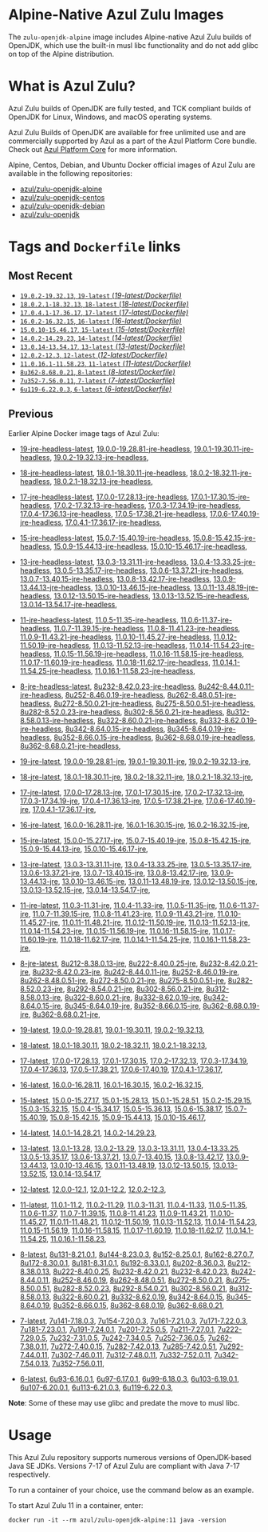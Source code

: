 Alpine-Native Azul Zulu Images
=================================
The `zulu-openjdk-alpine` image includes Alpine-native Azul Zulu builds of OpenJDK, which use the built-in musl libc functionality and do not add glibc on top of the Alpine distribution.


What is Azul Zulu?
======================================

Azul Zulu builds of OpenJDK are fully tested, and TCK compliant builds of OpenJDK for Linux, Windows, and macOS operating systems.

Azul Zulu Builds of OpenJDK are available for free unlimited use and are commercially supported by Azul as a part of the Azul Platform Core bundle.
Check out [Azul Platform Core][3] for more information.

Alpine, Centos, Debian, and Ubuntu Docker official images of Azul Zulu are available in the following repositories:

  * [azul/zulu-openjdk-alpine][4]
  * [azul/zulu-openjdk-centos][5]
  * [azul/zulu-openjdk-debian][6]
  * [azul/zulu-openjdk][7]

Tags and `Dockerfile` links
===========================

Most Recent
-----------

  * [`19.0.2-19.32.13`, `19-latest` (*19-latest/Dockerfile)*][10]
  * [`18.0.2.1-18.32.13`, `18-latest` (*18-latest/Dockerfile)*][22]
  * [`17.0.4.1-17.36.17`, `17-latest` (*17-latest/Dockerfile)*][34]
  * [`16.0.2-16.32.15`, `16-latest` (*16-latest/Dockerfile)*][61]
  * [`15.0.10-15.46.17`, `15-latest` (*15-latest/Dockerfile)*][69]
  * [`14.0.2-14.29.23`, `14-latest` (*14-latest/Dockerfile)*][93]
  * [`13.0.14-13.54.17`, `13-latest` (*13-latest/Dockerfile)*][96]
  * [`12.0.2-12.3`, `12-latest` (*12-latest/Dockerfile)*][137]
  * [`11.0.16.1-11.58.23`, `11-latest` (*11-latest/Dockerfile)*][141]
  * [`8u362-8.68.0.21`, `8-latest` (*8-latest/Dockerfile)*][197]
  * [`7u352-7.56.0.11`, `7-latest` (*7-latest/Dockerfile)*][264]
  * [`6u119-6.22.0.3`, `6-latest` (*6-latest/Dockerfile)*][287]

Previous
--------

Earlier Alpine Docker image tags of Azul Zulu:


  * [19-jre-headless-latest][18],
  [19.0.0-19.28.81-jre-headless][19],
  [19.0.1-19.30.11-jre-headless][20],
  [19.0.2-19.32.13-jre-headless][21],
  
  * [18-jre-headless-latest][30],
  [18.0.1-18.30.11-jre-headless][31],
  [18.0.2-18.32.11-jre-headless][32],
  [18.0.2.1-18.32.13-jre-headless][33],
  
  * [17-jre-headless-latest][52],
  [17.0.0-17.28.13-jre-headless][53],
  [17.0.1-17.30.15-jre-headless][54],
  [17.0.2-17.32.13-jre-headless][55],
  [17.0.3-17.34.19-jre-headless][56],
  [17.0.4-17.36.13-jre-headless][57],
  [17.0.5-17.38.21-jre-headless][58],
  [17.0.6-17.40.19-jre-headless][59],
  [17.0.4.1-17.36.17-jre-headless][60],
  
  * [15-jre-headless-latest][88],
  [15.0.7-15.40.19-jre-headless][89],
  [15.0.8-15.42.15-jre-headless][90],
  [15.0.9-15.44.13-jre-headless][91],
  [15.0.10-15.46.17-jre-headless][92],
  
  * [13-jre-headless-latest][124],
  [13.0.3-13.31.11-jre-headless][125],
  [13.0.4-13.33.25-jre-headless][126],
  [13.0.5-13.35.17-jre-headless][127],
  [13.0.6-13.37.21-jre-headless][128],
  [13.0.7-13.40.15-jre-headless][129],
  [13.0.8-13.42.17-jre-headless][130],
  [13.0.9-13.44.13-jre-headless][131],
  [13.0.10-13.46.15-jre-headless][132],
  [13.0.11-13.48.19-jre-headless][133],
  [13.0.12-13.50.15-jre-headless][134],
  [13.0.13-13.52.15-jre-headless][135],
  [13.0.14-13.54.17-jre-headless][136],
  
  * [11-jre-headless-latest][179],
  [11.0.5-11.35-jre-headless][182],
  [11.0.6-11.37-jre-headless][183],
  [11.0.7-11.39.15-jre-headless][184],
  [11.0.8-11.41.23-jre-headless][185],
  [11.0.9-11.43.21-jre-headless][186],
  [11.0.10-11.45.27-jre-headless][187],
  [11.0.12-11.50.19-jre-headless][188],
  [11.0.13-11.52.13-jre-headless][189],
  [11.0.14-11.54.23-jre-headless][190],
  [11.0.15-11.56.19-jre-headless][191],
  [11.0.16-11.58.15-jre-headless][192],
  [11.0.17-11.60.19-jre-headless][193],
  [11.0.18-11.62.17-jre-headless][194],
  [11.0.14.1-11.54.25-jre-headless][195],
  [11.0.16.1-11.58.23-jre-headless][196],
  
  * [8-jre-headless-latest][247],
  [8u232-8.42.0.23-jre-headless][248],
  [8u242-8.44.0.11-jre-headless][249],
  [8u252-8.46.0.19-jre-headless][250],
  [8u262-8.48.0.51-jre-headless][251],
  [8u272-8.50.0.21-jre-headless][252],
  [8u275-8.50.0.51-jre-headless][253],
  [8u282-8.52.0.23-jre-headless][254],
  [8u302-8.56.0.21-jre-headless][255],
  [8u312-8.58.0.13-jre-headless][256],
  [8u322-8.60.0.21-jre-headless][257],
  [8u332-8.62.0.19-jre-headless][258],
  [8u342-8.64.0.15-jre-headless][259],
  [8u345-8.64.0.19-jre-headless][260],
  [8u352-8.66.0.15-jre-headless][261],
  [8u362-8.68.0.19-jre-headless][262],
  [8u362-8.68.0.21-jre-headless][263],
  
  * [19-jre-latest][11],
  [19.0.0-19.28.81-jre][15],
  [19.0.1-19.30.11-jre][16],
  [19.0.2-19.32.13-jre][17],
  
  * [18-jre-latest][23],
  [18.0.1-18.30.11-jre][27],
  [18.0.2-18.32.11-jre][28],
  [18.0.2.1-18.32.13-jre][29],
  
  * [17-jre-latest][35],
  [17.0.0-17.28.13-jre][44],
  [17.0.1-17.30.15-jre][45],
  [17.0.2-17.32.13-jre][46],
  [17.0.3-17.34.19-jre][47],
  [17.0.4-17.36.13-jre][48],
  [17.0.5-17.38.21-jre][49],
  [17.0.6-17.40.19-jre][50],
  [17.0.4.1-17.36.17-jre][51],
  
  * [16-jre-latest][62],
  [16.0.0-16.28.11-jre][66],
  [16.0.1-16.30.15-jre][67],
  [16.0.2-16.32.15-jre][68],
  
  * [15-jre-latest][70],
  [15.0.0-15.27.17-jre][83],
  [15.0.7-15.40.19-jre][84],
  [15.0.8-15.42.15-jre][85],
  [15.0.9-15.44.13-jre][86],
  [15.0.10-15.46.17-jre][87],
  
  * [13-jre-latest][99],
  [13.0.3-13.31.11-jre][112],
  [13.0.4-13.33.25-jre][113],
  [13.0.5-13.35.17-jre][114],
  [13.0.6-13.37.21-jre][115],
  [13.0.7-13.40.15-jre][116],
  [13.0.8-13.42.17-jre][117],
  [13.0.9-13.44.13-jre][118],
  [13.0.10-13.46.15-jre][119],
  [13.0.11-13.48.19-jre][120],
  [13.0.12-13.50.15-jre][121],
  [13.0.13-13.52.15-jre][122],
  [13.0.14-13.54.17-jre][123],
  
  * [11-jre-latest][148],
  [11.0.3-11.31-jre][161],
  [11.0.4-11.33-jre][162],
  [11.0.5-11.35-jre][163],
  [11.0.6-11.37-jre][164],
  [11.0.7-11.39.15-jre][167],
  [11.0.8-11.41.23-jre][168],
  [11.0.9-11.43.21-jre][169],
  [11.0.10-11.45.27-jre][170],
  [11.0.11-11.48.21-jre][171],
  [11.0.12-11.50.19-jre][172],
  [11.0.13-11.52.13-jre][173],
  [11.0.14-11.54.23-jre][174],
  [11.0.15-11.56.19-jre][175],
  [11.0.16-11.58.15-jre][176],
  [11.0.17-11.60.19-jre][177],
  [11.0.18-11.62.17-jre][178],
  [11.0.14.1-11.54.25-jre][180],
  [11.0.16.1-11.58.23-jre][181],
  
  * [8-jre-latest][198],
  [8u212-8.38.0.13-jre][227],
  [8u222-8.40.0.25-jre][228],
  [8u232-8.42.0.21-jre][229],
  [8u232-8.42.0.23-jre][230],
  [8u242-8.44.0.11-jre][231],
  [8u252-8.46.0.19-jre][232],
  [8u262-8.48.0.51-jre][233],
  [8u272-8.50.0.21-jre][234],
  [8u275-8.50.0.51-jre][235],
  [8u282-8.52.0.23-jre][236],
  [8u292-8.54.0.21-jre][237],
  [8u302-8.56.0.21-jre][238],
  [8u312-8.58.0.13-jre][239],
  [8u322-8.60.0.21-jre][240],
  [8u332-8.62.0.19-jre][241],
  [8u342-8.64.0.15-jre][242],
  [8u345-8.64.0.19-jre][243],
  [8u352-8.66.0.15-jre][244],
  [8u362-8.68.0.19-jre][245],
  [8u362-8.68.0.21-jre][246],
  
  * [19-latest][10],
  [19.0.0-19.28.81][12],
  [19.0.1-19.30.11][13],
  [19.0.2-19.32.13][14],
  
  * [18-latest][22],
  [18.0.1-18.30.11][24],
  [18.0.2-18.32.11][25],
  [18.0.2.1-18.32.13][26],
  
  * [17-latest][34],
  [17.0.0-17.28.13][36],
  [17.0.1-17.30.15][37],
  [17.0.2-17.32.13][38],
  [17.0.3-17.34.19][39],
  [17.0.4-17.36.13][40],
  [17.0.5-17.38.21][41],
  [17.0.6-17.40.19][42],
  [17.0.4.1-17.36.17][43],
  
  * [16-latest][61],
  [16.0.0-16.28.11][63],
  [16.0.1-16.30.15][64],
  [16.0.2-16.32.15][65],
  
  * [15-latest][69],
  [15.0.0-15.27.17][71],
  [15.0.1-15.28.13][72],
  [15.0.1-15.28.51][73],
  [15.0.2-15.29.15][74],
  [15.0.3-15.32.15][75],
  [15.0.4-15.34.17][76],
  [15.0.5-15.36.13][77],
  [15.0.6-15.38.17][78],
  [15.0.7-15.40.19][79],
  [15.0.8-15.42.15][80],
  [15.0.9-15.44.13][81],
  [15.0.10-15.46.17][82],
  
  * [14-latest][93],
  [14.0.1-14.28.21][94],
  [14.0.2-14.29.23][95],
  
  * [13-latest][96],
  [13.0.1-13.28][97],
  [13.0.2-13.29][98],
  [13.0.3-13.31.11][100],
  [13.0.4-13.33.25][101],
  [13.0.5-13.35.17][102],
  [13.0.6-13.37.21][103],
  [13.0.7-13.40.15][104],
  [13.0.8-13.42.17][105],
  [13.0.9-13.44.13][106],
  [13.0.10-13.46.15][107],
  [13.0.11-13.48.19][108],
  [13.0.12-13.50.15][109],
  [13.0.13-13.52.15][110],
  [13.0.14-13.54.17][111],
  
  * [12-latest][137],
  [12.0.0-12.1][138],
  [12.0.1-12.2][139],
  [12.0.2-12.3][140],
  
  * [11-latest][141],
  [11.0.1-11.2][142],
  [11.0.2-11.29][143],
  [11.0.3-11.31][144],
  [11.0.4-11.33][145],
  [11.0.5-11.35][146],
  [11.0.6-11.37][147],
  [11.0.7-11.39.15][149],
  [11.0.8-11.41.23][150],
  [11.0.9-11.43.21][151],
  [11.0.10-11.45.27][152],
  [11.0.11-11.48.21][153],
  [11.0.12-11.50.19][154],
  [11.0.13-11.52.13][155],
  [11.0.14-11.54.23][156],
  [11.0.15-11.56.19][157],
  [11.0.16-11.58.15][158],
  [11.0.17-11.60.19][159],
  [11.0.18-11.62.17][160],
  [11.0.14.1-11.54.25][165],
  [11.0.16.1-11.58.23][166],
  
  * [8-latest][197],
  [8u131-8.21.0.1][199],
  [8u144-8.23.0.3][200],
  [8u152-8.25.0.1][201],
  [8u162-8.27.0.7][202],
  [8u172-8.30.0.1][203],
  [8u181-8.31.0.1][204],
  [8u192-8.33.0.1][205],
  [8u202-8.36.0.3][206],
  [8u212-8.38.0.13][207],
  [8u222-8.40.0.25][208],
  [8u232-8.42.0.21][209],
  [8u232-8.42.0.23][210],
  [8u242-8.44.0.11][211],
  [8u252-8.46.0.19][212],
  [8u262-8.48.0.51][213],
  [8u272-8.50.0.21][214],
  [8u275-8.50.0.51][215],
  [8u282-8.52.0.23][216],
  [8u292-8.54.0.21][217],
  [8u302-8.56.0.21][218],
  [8u312-8.58.0.13][219],
  [8u322-8.60.0.21][220],
  [8u332-8.62.0.19][221],
  [8u342-8.64.0.15][222],
  [8u345-8.64.0.19][223],
  [8u352-8.66.0.15][224],
  [8u362-8.68.0.19][225],
  [8u362-8.68.0.21][226],
  
  * [7-latest][264],
  [7u141-7.18.0.3][265],
  [7u154-7.20.0.3][266],
  [7u161-7.21.0.3][267],
  [7u171-7.22.0.3][268],
  [7u181-7.23.0.1][269],
  [7u191-7.24.0.1][270],
  [7u201-7.25.0.5][271],
  [7u211-7.27.0.1][272],
  [7u222-7.29.0.5][273],
  [7u232-7.31.0.5][274],
  [7u242-7.34.0.5][275],
  [7u252-7.36.0.5][276],
  [7u262-7.38.0.11][277],
  [7u272-7.40.0.15][278],
  [7u282-7.42.0.13][279],
  [7u285-7.42.0.51][280],
  [7u292-7.44.0.11][281],
  [7u302-7.46.0.11][282],
  [7u312-7.48.0.11][283],
  [7u332-7.52.0.11][284],
  [7u342-7.54.0.13][285],
  [7u352-7.56.0.11][286],
  
  * [6-latest][287],
  [6u93-6.16.0.1][288],
  [6u97-6.17.0.1][289],
  [6u99-6.18.0.3][290],
  [6u103-6.19.0.1][291],
  [6u107-6.20.0.1][292],
  [6u113-6.21.0.3][293],
  [6u119-6.22.0.3][294],
  

**Note**: Some of these may use glibc and predate the move to musl libc.

Usage
=====

This Azul Zulu repository supports numerous versions of OpenJDK-based Java SE JDKs. Versions 7-17 of Azul Zulu are compliant with Java 7-17 respectively.

To run a container of your choice, use the command below as an example.

To start Azul Zulu 11 in a container, enter:

    docker run -it --rm azul/zulu-openjdk-alpine:11 java -version

  [1]: https://www.azul.com/files/ZuluDocker60.gif
  [2]: https://www.azul.com/
  [3]: https://www.azul.com/products/core/
  [4]: https://hub.docker.com/r/azul/zulu-openjdk-alpine
  [5]: https://hub.docker.com/r/azul/zulu-openjdk-centos
  [6]: https://hub.docker.com/r/azul/zulu-openjdk-debian
  [7]: https://hub.docker.com/r/azul/zulu-openjdk


  [18]: https://github.com/zulu-openjdk/zulu-openjdk/blob/master/alpine/19-jre-headless-latest/Dockerfile
  [19]: https://github.com/zulu-openjdk/zulu-openjdk/blob/master/alpine/19.0.0-19.28.81-jre-headless/Dockerfile
  [20]: https://github.com/zulu-openjdk/zulu-openjdk/blob/master/alpine/19.0.1-19.30.11-jre-headless/Dockerfile
  [21]: https://github.com/zulu-openjdk/zulu-openjdk/blob/master/alpine/19.0.2-19.32.13-jre-headless/Dockerfile
  
  [30]: https://github.com/zulu-openjdk/zulu-openjdk/blob/master/alpine/18-jre-headless-latest/Dockerfile
  [31]: https://github.com/zulu-openjdk/zulu-openjdk/blob/master/alpine/18.0.1-18.30.11-jre-headless/Dockerfile
  [32]: https://github.com/zulu-openjdk/zulu-openjdk/blob/master/alpine/18.0.2-18.32.11-jre-headless/Dockerfile
  [33]: https://github.com/zulu-openjdk/zulu-openjdk/blob/master/alpine/18.0.2.1-18.32.13-jre-headless/Dockerfile
  
  [52]: https://github.com/zulu-openjdk/zulu-openjdk/blob/master/alpine/17-jre-headless-latest/Dockerfile
  [53]: https://github.com/zulu-openjdk/zulu-openjdk/blob/master/alpine/17.0.0-17.28.13-jre-headless/Dockerfile
  [54]: https://github.com/zulu-openjdk/zulu-openjdk/blob/master/alpine/17.0.1-17.30.15-jre-headless/Dockerfile
  [55]: https://github.com/zulu-openjdk/zulu-openjdk/blob/master/alpine/17.0.2-17.32.13-jre-headless/Dockerfile
  [56]: https://github.com/zulu-openjdk/zulu-openjdk/blob/master/alpine/17.0.3-17.34.19-jre-headless/Dockerfile
  [57]: https://github.com/zulu-openjdk/zulu-openjdk/blob/master/alpine/17.0.4-17.36.13-jre-headless/Dockerfile
  [58]: https://github.com/zulu-openjdk/zulu-openjdk/blob/master/alpine/17.0.5-17.38.21-jre-headless/Dockerfile
  [59]: https://github.com/zulu-openjdk/zulu-openjdk/blob/master/alpine/17.0.6-17.40.19-jre-headless/Dockerfile
  [60]: https://github.com/zulu-openjdk/zulu-openjdk/blob/master/alpine/17.0.4.1-17.36.17-jre-headless/Dockerfile
  
  [88]: https://github.com/zulu-openjdk/zulu-openjdk/blob/master/alpine/15-jre-headless-latest/Dockerfile
  [89]: https://github.com/zulu-openjdk/zulu-openjdk/blob/master/alpine/15.0.7-15.40.19-jre-headless/Dockerfile
  [90]: https://github.com/zulu-openjdk/zulu-openjdk/blob/master/alpine/15.0.8-15.42.15-jre-headless/Dockerfile
  [91]: https://github.com/zulu-openjdk/zulu-openjdk/blob/master/alpine/15.0.9-15.44.13-jre-headless/Dockerfile
  [92]: https://github.com/zulu-openjdk/zulu-openjdk/blob/master/alpine/15.0.10-15.46.17-jre-headless/Dockerfile
  
  [124]: https://github.com/zulu-openjdk/zulu-openjdk/blob/master/alpine/13-jre-headless-latest/Dockerfile
  [125]: https://github.com/zulu-openjdk/zulu-openjdk/blob/master/alpine/13.0.3-13.31.11-jre-headless/Dockerfile
  [126]: https://github.com/zulu-openjdk/zulu-openjdk/blob/master/alpine/13.0.4-13.33.25-jre-headless/Dockerfile
  [127]: https://github.com/zulu-openjdk/zulu-openjdk/blob/master/alpine/13.0.5-13.35.17-jre-headless/Dockerfile
  [128]: https://github.com/zulu-openjdk/zulu-openjdk/blob/master/alpine/13.0.6-13.37.21-jre-headless/Dockerfile
  [129]: https://github.com/zulu-openjdk/zulu-openjdk/blob/master/alpine/13.0.7-13.40.15-jre-headless/Dockerfile
  [130]: https://github.com/zulu-openjdk/zulu-openjdk/blob/master/alpine/13.0.8-13.42.17-jre-headless/Dockerfile
  [131]: https://github.com/zulu-openjdk/zulu-openjdk/blob/master/alpine/13.0.9-13.44.13-jre-headless/Dockerfile
  [132]: https://github.com/zulu-openjdk/zulu-openjdk/blob/master/alpine/13.0.10-13.46.15-jre-headless/Dockerfile
  [133]: https://github.com/zulu-openjdk/zulu-openjdk/blob/master/alpine/13.0.11-13.48.19-jre-headless/Dockerfile
  [134]: https://github.com/zulu-openjdk/zulu-openjdk/blob/master/alpine/13.0.12-13.50.15-jre-headless/Dockerfile
  [135]: https://github.com/zulu-openjdk/zulu-openjdk/blob/master/alpine/13.0.13-13.52.15-jre-headless/Dockerfile
  [136]: https://github.com/zulu-openjdk/zulu-openjdk/blob/master/alpine/13.0.14-13.54.17-jre-headless/Dockerfile
  
  [179]: https://github.com/zulu-openjdk/zulu-openjdk/blob/master/alpine/11-jre-headless-latest/Dockerfile
  [182]: https://github.com/zulu-openjdk/zulu-openjdk/blob/master/alpine/11.0.5-11.35-jre-headless/Dockerfile
  [183]: https://github.com/zulu-openjdk/zulu-openjdk/blob/master/alpine/11.0.6-11.37-jre-headless/Dockerfile
  [184]: https://github.com/zulu-openjdk/zulu-openjdk/blob/master/alpine/11.0.7-11.39.15-jre-headless/Dockerfile
  [185]: https://github.com/zulu-openjdk/zulu-openjdk/blob/master/alpine/11.0.8-11.41.23-jre-headless/Dockerfile
  [186]: https://github.com/zulu-openjdk/zulu-openjdk/blob/master/alpine/11.0.9-11.43.21-jre-headless/Dockerfile
  [187]: https://github.com/zulu-openjdk/zulu-openjdk/blob/master/alpine/11.0.10-11.45.27-jre-headless/Dockerfile
  [188]: https://github.com/zulu-openjdk/zulu-openjdk/blob/master/alpine/11.0.12-11.50.19-jre-headless/Dockerfile
  [189]: https://github.com/zulu-openjdk/zulu-openjdk/blob/master/alpine/11.0.13-11.52.13-jre-headless/Dockerfile
  [190]: https://github.com/zulu-openjdk/zulu-openjdk/blob/master/alpine/11.0.14-11.54.23-jre-headless/Dockerfile
  [191]: https://github.com/zulu-openjdk/zulu-openjdk/blob/master/alpine/11.0.15-11.56.19-jre-headless/Dockerfile
  [192]: https://github.com/zulu-openjdk/zulu-openjdk/blob/master/alpine/11.0.16-11.58.15-jre-headless/Dockerfile
  [193]: https://github.com/zulu-openjdk/zulu-openjdk/blob/master/alpine/11.0.17-11.60.19-jre-headless/Dockerfile
  [194]: https://github.com/zulu-openjdk/zulu-openjdk/blob/master/alpine/11.0.18-11.62.17-jre-headless/Dockerfile
  [195]: https://github.com/zulu-openjdk/zulu-openjdk/blob/master/alpine/11.0.14.1-11.54.25-jre-headless/Dockerfile
  [196]: https://github.com/zulu-openjdk/zulu-openjdk/blob/master/alpine/11.0.16.1-11.58.23-jre-headless/Dockerfile
  
  [247]: https://github.com/zulu-openjdk/zulu-openjdk/blob/master/alpine/8-jre-headless-latest/Dockerfile
  [248]: https://github.com/zulu-openjdk/zulu-openjdk/blob/master/alpine/8u232-8.42.0.23-jre-headless/Dockerfile
  [249]: https://github.com/zulu-openjdk/zulu-openjdk/blob/master/alpine/8u242-8.44.0.11-jre-headless/Dockerfile
  [250]: https://github.com/zulu-openjdk/zulu-openjdk/blob/master/alpine/8u252-8.46.0.19-jre-headless/Dockerfile
  [251]: https://github.com/zulu-openjdk/zulu-openjdk/blob/master/alpine/8u262-8.48.0.51-jre-headless/Dockerfile
  [252]: https://github.com/zulu-openjdk/zulu-openjdk/blob/master/alpine/8u272-8.50.0.21-jre-headless/Dockerfile
  [253]: https://github.com/zulu-openjdk/zulu-openjdk/blob/master/alpine/8u275-8.50.0.51-jre-headless/Dockerfile
  [254]: https://github.com/zulu-openjdk/zulu-openjdk/blob/master/alpine/8u282-8.52.0.23-jre-headless/Dockerfile
  [255]: https://github.com/zulu-openjdk/zulu-openjdk/blob/master/alpine/8u302-8.56.0.21-jre-headless/Dockerfile
  [256]: https://github.com/zulu-openjdk/zulu-openjdk/blob/master/alpine/8u312-8.58.0.13-jre-headless/Dockerfile
  [257]: https://github.com/zulu-openjdk/zulu-openjdk/blob/master/alpine/8u322-8.60.0.21-jre-headless/Dockerfile
  [258]: https://github.com/zulu-openjdk/zulu-openjdk/blob/master/alpine/8u332-8.62.0.19-jre-headless/Dockerfile
  [259]: https://github.com/zulu-openjdk/zulu-openjdk/blob/master/alpine/8u342-8.64.0.15-jre-headless/Dockerfile
  [260]: https://github.com/zulu-openjdk/zulu-openjdk/blob/master/alpine/8u345-8.64.0.19-jre-headless/Dockerfile
  [261]: https://github.com/zulu-openjdk/zulu-openjdk/blob/master/alpine/8u352-8.66.0.15-jre-headless/Dockerfile
  [262]: https://github.com/zulu-openjdk/zulu-openjdk/blob/master/alpine/8u362-8.68.0.19-jre-headless/Dockerfile
  [263]: https://github.com/zulu-openjdk/zulu-openjdk/blob/master/alpine/8u362-8.68.0.21-jre-headless/Dockerfile
  
  [11]: https://github.com/zulu-openjdk/zulu-openjdk/blob/master/alpine/19-jre-latest/Dockerfile
  [15]: https://github.com/zulu-openjdk/zulu-openjdk/blob/master/alpine/19.0.0-19.28.81-jre/Dockerfile
  [16]: https://github.com/zulu-openjdk/zulu-openjdk/blob/master/alpine/19.0.1-19.30.11-jre/Dockerfile
  [17]: https://github.com/zulu-openjdk/zulu-openjdk/blob/master/alpine/19.0.2-19.32.13-jre/Dockerfile
  
  [23]: https://github.com/zulu-openjdk/zulu-openjdk/blob/master/alpine/18-jre-latest/Dockerfile
  [27]: https://github.com/zulu-openjdk/zulu-openjdk/blob/master/alpine/18.0.1-18.30.11-jre/Dockerfile
  [28]: https://github.com/zulu-openjdk/zulu-openjdk/blob/master/alpine/18.0.2-18.32.11-jre/Dockerfile
  [29]: https://github.com/zulu-openjdk/zulu-openjdk/blob/master/alpine/18.0.2.1-18.32.13-jre/Dockerfile
  
  [35]: https://github.com/zulu-openjdk/zulu-openjdk/blob/master/alpine/17-jre-latest/Dockerfile
  [44]: https://github.com/zulu-openjdk/zulu-openjdk/blob/master/alpine/17.0.0-17.28.13-jre/Dockerfile
  [45]: https://github.com/zulu-openjdk/zulu-openjdk/blob/master/alpine/17.0.1-17.30.15-jre/Dockerfile
  [46]: https://github.com/zulu-openjdk/zulu-openjdk/blob/master/alpine/17.0.2-17.32.13-jre/Dockerfile
  [47]: https://github.com/zulu-openjdk/zulu-openjdk/blob/master/alpine/17.0.3-17.34.19-jre/Dockerfile
  [48]: https://github.com/zulu-openjdk/zulu-openjdk/blob/master/alpine/17.0.4-17.36.13-jre/Dockerfile
  [49]: https://github.com/zulu-openjdk/zulu-openjdk/blob/master/alpine/17.0.5-17.38.21-jre/Dockerfile
  [50]: https://github.com/zulu-openjdk/zulu-openjdk/blob/master/alpine/17.0.6-17.40.19-jre/Dockerfile
  [51]: https://github.com/zulu-openjdk/zulu-openjdk/blob/master/alpine/17.0.4.1-17.36.17-jre/Dockerfile
  
  [62]: https://github.com/zulu-openjdk/zulu-openjdk/blob/master/alpine/16-jre-latest/Dockerfile
  [66]: https://github.com/zulu-openjdk/zulu-openjdk/blob/master/alpine/16.0.0-16.28.11-jre/Dockerfile
  [67]: https://github.com/zulu-openjdk/zulu-openjdk/blob/master/alpine/16.0.1-16.30.15-jre/Dockerfile
  [68]: https://github.com/zulu-openjdk/zulu-openjdk/blob/master/alpine/16.0.2-16.32.15-jre/Dockerfile
  
  [70]: https://github.com/zulu-openjdk/zulu-openjdk/blob/master/alpine/15-jre-latest/Dockerfile
  [83]: https://github.com/zulu-openjdk/zulu-openjdk/blob/master/alpine/15.0.0-15.27.17-jre/Dockerfile
  [84]: https://github.com/zulu-openjdk/zulu-openjdk/blob/master/alpine/15.0.7-15.40.19-jre/Dockerfile
  [85]: https://github.com/zulu-openjdk/zulu-openjdk/blob/master/alpine/15.0.8-15.42.15-jre/Dockerfile
  [86]: https://github.com/zulu-openjdk/zulu-openjdk/blob/master/alpine/15.0.9-15.44.13-jre/Dockerfile
  [87]: https://github.com/zulu-openjdk/zulu-openjdk/blob/master/alpine/15.0.10-15.46.17-jre/Dockerfile
  
  [99]: https://github.com/zulu-openjdk/zulu-openjdk/blob/master/alpine/13-jre-latest/Dockerfile
  [112]: https://github.com/zulu-openjdk/zulu-openjdk/blob/master/alpine/13.0.3-13.31.11-jre/Dockerfile
  [113]: https://github.com/zulu-openjdk/zulu-openjdk/blob/master/alpine/13.0.4-13.33.25-jre/Dockerfile
  [114]: https://github.com/zulu-openjdk/zulu-openjdk/blob/master/alpine/13.0.5-13.35.17-jre/Dockerfile
  [115]: https://github.com/zulu-openjdk/zulu-openjdk/blob/master/alpine/13.0.6-13.37.21-jre/Dockerfile
  [116]: https://github.com/zulu-openjdk/zulu-openjdk/blob/master/alpine/13.0.7-13.40.15-jre/Dockerfile
  [117]: https://github.com/zulu-openjdk/zulu-openjdk/blob/master/alpine/13.0.8-13.42.17-jre/Dockerfile
  [118]: https://github.com/zulu-openjdk/zulu-openjdk/blob/master/alpine/13.0.9-13.44.13-jre/Dockerfile
  [119]: https://github.com/zulu-openjdk/zulu-openjdk/blob/master/alpine/13.0.10-13.46.15-jre/Dockerfile
  [120]: https://github.com/zulu-openjdk/zulu-openjdk/blob/master/alpine/13.0.11-13.48.19-jre/Dockerfile
  [121]: https://github.com/zulu-openjdk/zulu-openjdk/blob/master/alpine/13.0.12-13.50.15-jre/Dockerfile
  [122]: https://github.com/zulu-openjdk/zulu-openjdk/blob/master/alpine/13.0.13-13.52.15-jre/Dockerfile
  [123]: https://github.com/zulu-openjdk/zulu-openjdk/blob/master/alpine/13.0.14-13.54.17-jre/Dockerfile
  
  [148]: https://github.com/zulu-openjdk/zulu-openjdk/blob/master/alpine/11-jre-latest/Dockerfile
  [161]: https://github.com/zulu-openjdk/zulu-openjdk/blob/master/alpine/11.0.3-11.31-jre/Dockerfile
  [162]: https://github.com/zulu-openjdk/zulu-openjdk/blob/master/alpine/11.0.4-11.33-jre/Dockerfile
  [163]: https://github.com/zulu-openjdk/zulu-openjdk/blob/master/alpine/11.0.5-11.35-jre/Dockerfile
  [164]: https://github.com/zulu-openjdk/zulu-openjdk/blob/master/alpine/11.0.6-11.37-jre/Dockerfile
  [167]: https://github.com/zulu-openjdk/zulu-openjdk/blob/master/alpine/11.0.7-11.39.15-jre/Dockerfile
  [168]: https://github.com/zulu-openjdk/zulu-openjdk/blob/master/alpine/11.0.8-11.41.23-jre/Dockerfile
  [169]: https://github.com/zulu-openjdk/zulu-openjdk/blob/master/alpine/11.0.9-11.43.21-jre/Dockerfile
  [170]: https://github.com/zulu-openjdk/zulu-openjdk/blob/master/alpine/11.0.10-11.45.27-jre/Dockerfile
  [171]: https://github.com/zulu-openjdk/zulu-openjdk/blob/master/alpine/11.0.11-11.48.21-jre/Dockerfile
  [172]: https://github.com/zulu-openjdk/zulu-openjdk/blob/master/alpine/11.0.12-11.50.19-jre/Dockerfile
  [173]: https://github.com/zulu-openjdk/zulu-openjdk/blob/master/alpine/11.0.13-11.52.13-jre/Dockerfile
  [174]: https://github.com/zulu-openjdk/zulu-openjdk/blob/master/alpine/11.0.14-11.54.23-jre/Dockerfile
  [175]: https://github.com/zulu-openjdk/zulu-openjdk/blob/master/alpine/11.0.15-11.56.19-jre/Dockerfile
  [176]: https://github.com/zulu-openjdk/zulu-openjdk/blob/master/alpine/11.0.16-11.58.15-jre/Dockerfile
  [177]: https://github.com/zulu-openjdk/zulu-openjdk/blob/master/alpine/11.0.17-11.60.19-jre/Dockerfile
  [178]: https://github.com/zulu-openjdk/zulu-openjdk/blob/master/alpine/11.0.18-11.62.17-jre/Dockerfile
  [180]: https://github.com/zulu-openjdk/zulu-openjdk/blob/master/alpine/11.0.14.1-11.54.25-jre/Dockerfile
  [181]: https://github.com/zulu-openjdk/zulu-openjdk/blob/master/alpine/11.0.16.1-11.58.23-jre/Dockerfile
  
  [198]: https://github.com/zulu-openjdk/zulu-openjdk/blob/master/alpine/8-jre-latest/Dockerfile
  [227]: https://github.com/zulu-openjdk/zulu-openjdk/blob/master/alpine/8u212-8.38.0.13-jre/Dockerfile
  [228]: https://github.com/zulu-openjdk/zulu-openjdk/blob/master/alpine/8u222-8.40.0.25-jre/Dockerfile
  [229]: https://github.com/zulu-openjdk/zulu-openjdk/blob/master/alpine/8u232-8.42.0.21-jre/Dockerfile
  [230]: https://github.com/zulu-openjdk/zulu-openjdk/blob/master/alpine/8u232-8.42.0.23-jre/Dockerfile
  [231]: https://github.com/zulu-openjdk/zulu-openjdk/blob/master/alpine/8u242-8.44.0.11-jre/Dockerfile
  [232]: https://github.com/zulu-openjdk/zulu-openjdk/blob/master/alpine/8u252-8.46.0.19-jre/Dockerfile
  [233]: https://github.com/zulu-openjdk/zulu-openjdk/blob/master/alpine/8u262-8.48.0.51-jre/Dockerfile
  [234]: https://github.com/zulu-openjdk/zulu-openjdk/blob/master/alpine/8u272-8.50.0.21-jre/Dockerfile
  [235]: https://github.com/zulu-openjdk/zulu-openjdk/blob/master/alpine/8u275-8.50.0.51-jre/Dockerfile
  [236]: https://github.com/zulu-openjdk/zulu-openjdk/blob/master/alpine/8u282-8.52.0.23-jre/Dockerfile
  [237]: https://github.com/zulu-openjdk/zulu-openjdk/blob/master/alpine/8u292-8.54.0.21-jre/Dockerfile
  [238]: https://github.com/zulu-openjdk/zulu-openjdk/blob/master/alpine/8u302-8.56.0.21-jre/Dockerfile
  [239]: https://github.com/zulu-openjdk/zulu-openjdk/blob/master/alpine/8u312-8.58.0.13-jre/Dockerfile
  [240]: https://github.com/zulu-openjdk/zulu-openjdk/blob/master/alpine/8u322-8.60.0.21-jre/Dockerfile
  [241]: https://github.com/zulu-openjdk/zulu-openjdk/blob/master/alpine/8u332-8.62.0.19-jre/Dockerfile
  [242]: https://github.com/zulu-openjdk/zulu-openjdk/blob/master/alpine/8u342-8.64.0.15-jre/Dockerfile
  [243]: https://github.com/zulu-openjdk/zulu-openjdk/blob/master/alpine/8u345-8.64.0.19-jre/Dockerfile
  [244]: https://github.com/zulu-openjdk/zulu-openjdk/blob/master/alpine/8u352-8.66.0.15-jre/Dockerfile
  [245]: https://github.com/zulu-openjdk/zulu-openjdk/blob/master/alpine/8u362-8.68.0.19-jre/Dockerfile
  [246]: https://github.com/zulu-openjdk/zulu-openjdk/blob/master/alpine/8u362-8.68.0.21-jre/Dockerfile
  
  [10]: https://github.com/zulu-openjdk/zulu-openjdk/blob/master/alpine/19-latest/Dockerfile
  [12]: https://github.com/zulu-openjdk/zulu-openjdk/blob/master/alpine/19.0.0-19.28.81/Dockerfile
  [13]: https://github.com/zulu-openjdk/zulu-openjdk/blob/master/alpine/19.0.1-19.30.11/Dockerfile
  [14]: https://github.com/zulu-openjdk/zulu-openjdk/blob/master/alpine/19.0.2-19.32.13/Dockerfile
  
  [22]: https://github.com/zulu-openjdk/zulu-openjdk/blob/master/alpine/18-latest/Dockerfile
  [24]: https://github.com/zulu-openjdk/zulu-openjdk/blob/master/alpine/18.0.1-18.30.11/Dockerfile
  [25]: https://github.com/zulu-openjdk/zulu-openjdk/blob/master/alpine/18.0.2-18.32.11/Dockerfile
  [26]: https://github.com/zulu-openjdk/zulu-openjdk/blob/master/alpine/18.0.2.1-18.32.13/Dockerfile
  
  [34]: https://github.com/zulu-openjdk/zulu-openjdk/blob/master/alpine/17-latest/Dockerfile
  [36]: https://github.com/zulu-openjdk/zulu-openjdk/blob/master/alpine/17.0.0-17.28.13/Dockerfile
  [37]: https://github.com/zulu-openjdk/zulu-openjdk/blob/master/alpine/17.0.1-17.30.15/Dockerfile
  [38]: https://github.com/zulu-openjdk/zulu-openjdk/blob/master/alpine/17.0.2-17.32.13/Dockerfile
  [39]: https://github.com/zulu-openjdk/zulu-openjdk/blob/master/alpine/17.0.3-17.34.19/Dockerfile
  [40]: https://github.com/zulu-openjdk/zulu-openjdk/blob/master/alpine/17.0.4-17.36.13/Dockerfile
  [41]: https://github.com/zulu-openjdk/zulu-openjdk/blob/master/alpine/17.0.5-17.38.21/Dockerfile
  [42]: https://github.com/zulu-openjdk/zulu-openjdk/blob/master/alpine/17.0.6-17.40.19/Dockerfile
  [43]: https://github.com/zulu-openjdk/zulu-openjdk/blob/master/alpine/17.0.4.1-17.36.17/Dockerfile
  
  [61]: https://github.com/zulu-openjdk/zulu-openjdk/blob/master/alpine/16-latest/Dockerfile
  [63]: https://github.com/zulu-openjdk/zulu-openjdk/blob/master/alpine/16.0.0-16.28.11/Dockerfile
  [64]: https://github.com/zulu-openjdk/zulu-openjdk/blob/master/alpine/16.0.1-16.30.15/Dockerfile
  [65]: https://github.com/zulu-openjdk/zulu-openjdk/blob/master/alpine/16.0.2-16.32.15/Dockerfile
  
  [69]: https://github.com/zulu-openjdk/zulu-openjdk/blob/master/alpine/15-latest/Dockerfile
  [71]: https://github.com/zulu-openjdk/zulu-openjdk/blob/master/alpine/15.0.0-15.27.17/Dockerfile
  [72]: https://github.com/zulu-openjdk/zulu-openjdk/blob/master/alpine/15.0.1-15.28.13/Dockerfile
  [73]: https://github.com/zulu-openjdk/zulu-openjdk/blob/master/alpine/15.0.1-15.28.51/Dockerfile
  [74]: https://github.com/zulu-openjdk/zulu-openjdk/blob/master/alpine/15.0.2-15.29.15/Dockerfile
  [75]: https://github.com/zulu-openjdk/zulu-openjdk/blob/master/alpine/15.0.3-15.32.15/Dockerfile
  [76]: https://github.com/zulu-openjdk/zulu-openjdk/blob/master/alpine/15.0.4-15.34.17/Dockerfile
  [77]: https://github.com/zulu-openjdk/zulu-openjdk/blob/master/alpine/15.0.5-15.36.13/Dockerfile
  [78]: https://github.com/zulu-openjdk/zulu-openjdk/blob/master/alpine/15.0.6-15.38.17/Dockerfile
  [79]: https://github.com/zulu-openjdk/zulu-openjdk/blob/master/alpine/15.0.7-15.40.19/Dockerfile
  [80]: https://github.com/zulu-openjdk/zulu-openjdk/blob/master/alpine/15.0.8-15.42.15/Dockerfile
  [81]: https://github.com/zulu-openjdk/zulu-openjdk/blob/master/alpine/15.0.9-15.44.13/Dockerfile
  [82]: https://github.com/zulu-openjdk/zulu-openjdk/blob/master/alpine/15.0.10-15.46.17/Dockerfile
  
  [93]: https://github.com/zulu-openjdk/zulu-openjdk/blob/master/alpine/14-latest/Dockerfile
  [94]: https://github.com/zulu-openjdk/zulu-openjdk/blob/master/alpine/14.0.1-14.28.21/Dockerfile
  [95]: https://github.com/zulu-openjdk/zulu-openjdk/blob/master/alpine/14.0.2-14.29.23/Dockerfile
  
  [96]: https://github.com/zulu-openjdk/zulu-openjdk/blob/master/alpine/13-latest/Dockerfile
  [97]: https://github.com/zulu-openjdk/zulu-openjdk/blob/master/alpine/13.0.1-13.28/Dockerfile
  [98]: https://github.com/zulu-openjdk/zulu-openjdk/blob/master/alpine/13.0.2-13.29/Dockerfile
  [100]: https://github.com/zulu-openjdk/zulu-openjdk/blob/master/alpine/13.0.3-13.31.11/Dockerfile
  [101]: https://github.com/zulu-openjdk/zulu-openjdk/blob/master/alpine/13.0.4-13.33.25/Dockerfile
  [102]: https://github.com/zulu-openjdk/zulu-openjdk/blob/master/alpine/13.0.5-13.35.17/Dockerfile
  [103]: https://github.com/zulu-openjdk/zulu-openjdk/blob/master/alpine/13.0.6-13.37.21/Dockerfile
  [104]: https://github.com/zulu-openjdk/zulu-openjdk/blob/master/alpine/13.0.7-13.40.15/Dockerfile
  [105]: https://github.com/zulu-openjdk/zulu-openjdk/blob/master/alpine/13.0.8-13.42.17/Dockerfile
  [106]: https://github.com/zulu-openjdk/zulu-openjdk/blob/master/alpine/13.0.9-13.44.13/Dockerfile
  [107]: https://github.com/zulu-openjdk/zulu-openjdk/blob/master/alpine/13.0.10-13.46.15/Dockerfile
  [108]: https://github.com/zulu-openjdk/zulu-openjdk/blob/master/alpine/13.0.11-13.48.19/Dockerfile
  [109]: https://github.com/zulu-openjdk/zulu-openjdk/blob/master/alpine/13.0.12-13.50.15/Dockerfile
  [110]: https://github.com/zulu-openjdk/zulu-openjdk/blob/master/alpine/13.0.13-13.52.15/Dockerfile
  [111]: https://github.com/zulu-openjdk/zulu-openjdk/blob/master/alpine/13.0.14-13.54.17/Dockerfile
  
  [137]: https://github.com/zulu-openjdk/zulu-openjdk/blob/master/alpine/12-latest/Dockerfile
  [138]: https://github.com/zulu-openjdk/zulu-openjdk/blob/master/alpine/12.0.0-12.1/Dockerfile
  [139]: https://github.com/zulu-openjdk/zulu-openjdk/blob/master/alpine/12.0.1-12.2/Dockerfile
  [140]: https://github.com/zulu-openjdk/zulu-openjdk/blob/master/alpine/12.0.2-12.3/Dockerfile
  
  [141]: https://github.com/zulu-openjdk/zulu-openjdk/blob/master/alpine/11-latest/Dockerfile
  [142]: https://github.com/zulu-openjdk/zulu-openjdk/blob/master/alpine/11.0.1-11.2/Dockerfile
  [143]: https://github.com/zulu-openjdk/zulu-openjdk/blob/master/alpine/11.0.2-11.29/Dockerfile
  [144]: https://github.com/zulu-openjdk/zulu-openjdk/blob/master/alpine/11.0.3-11.31/Dockerfile
  [145]: https://github.com/zulu-openjdk/zulu-openjdk/blob/master/alpine/11.0.4-11.33/Dockerfile
  [146]: https://github.com/zulu-openjdk/zulu-openjdk/blob/master/alpine/11.0.5-11.35/Dockerfile
  [147]: https://github.com/zulu-openjdk/zulu-openjdk/blob/master/alpine/11.0.6-11.37/Dockerfile
  [149]: https://github.com/zulu-openjdk/zulu-openjdk/blob/master/alpine/11.0.7-11.39.15/Dockerfile
  [150]: https://github.com/zulu-openjdk/zulu-openjdk/blob/master/alpine/11.0.8-11.41.23/Dockerfile
  [151]: https://github.com/zulu-openjdk/zulu-openjdk/blob/master/alpine/11.0.9-11.43.21/Dockerfile
  [152]: https://github.com/zulu-openjdk/zulu-openjdk/blob/master/alpine/11.0.10-11.45.27/Dockerfile
  [153]: https://github.com/zulu-openjdk/zulu-openjdk/blob/master/alpine/11.0.11-11.48.21/Dockerfile
  [154]: https://github.com/zulu-openjdk/zulu-openjdk/blob/master/alpine/11.0.12-11.50.19/Dockerfile
  [155]: https://github.com/zulu-openjdk/zulu-openjdk/blob/master/alpine/11.0.13-11.52.13/Dockerfile
  [156]: https://github.com/zulu-openjdk/zulu-openjdk/blob/master/alpine/11.0.14-11.54.23/Dockerfile
  [157]: https://github.com/zulu-openjdk/zulu-openjdk/blob/master/alpine/11.0.15-11.56.19/Dockerfile
  [158]: https://github.com/zulu-openjdk/zulu-openjdk/blob/master/alpine/11.0.16-11.58.15/Dockerfile
  [159]: https://github.com/zulu-openjdk/zulu-openjdk/blob/master/alpine/11.0.17-11.60.19/Dockerfile
  [160]: https://github.com/zulu-openjdk/zulu-openjdk/blob/master/alpine/11.0.18-11.62.17/Dockerfile
  [165]: https://github.com/zulu-openjdk/zulu-openjdk/blob/master/alpine/11.0.14.1-11.54.25/Dockerfile
  [166]: https://github.com/zulu-openjdk/zulu-openjdk/blob/master/alpine/11.0.16.1-11.58.23/Dockerfile
  
  [197]: https://github.com/zulu-openjdk/zulu-openjdk/blob/master/alpine/8-latest/Dockerfile
  [199]: https://github.com/zulu-openjdk/zulu-openjdk/blob/master/alpine/8u131-8.21.0.1/Dockerfile
  [200]: https://github.com/zulu-openjdk/zulu-openjdk/blob/master/alpine/8u144-8.23.0.3/Dockerfile
  [201]: https://github.com/zulu-openjdk/zulu-openjdk/blob/master/alpine/8u152-8.25.0.1/Dockerfile
  [202]: https://github.com/zulu-openjdk/zulu-openjdk/blob/master/alpine/8u162-8.27.0.7/Dockerfile
  [203]: https://github.com/zulu-openjdk/zulu-openjdk/blob/master/alpine/8u172-8.30.0.1/Dockerfile
  [204]: https://github.com/zulu-openjdk/zulu-openjdk/blob/master/alpine/8u181-8.31.0.1/Dockerfile
  [205]: https://github.com/zulu-openjdk/zulu-openjdk/blob/master/alpine/8u192-8.33.0.1/Dockerfile
  [206]: https://github.com/zulu-openjdk/zulu-openjdk/blob/master/alpine/8u202-8.36.0.3/Dockerfile
  [207]: https://github.com/zulu-openjdk/zulu-openjdk/blob/master/alpine/8u212-8.38.0.13/Dockerfile
  [208]: https://github.com/zulu-openjdk/zulu-openjdk/blob/master/alpine/8u222-8.40.0.25/Dockerfile
  [209]: https://github.com/zulu-openjdk/zulu-openjdk/blob/master/alpine/8u232-8.42.0.21/Dockerfile
  [210]: https://github.com/zulu-openjdk/zulu-openjdk/blob/master/alpine/8u232-8.42.0.23/Dockerfile
  [211]: https://github.com/zulu-openjdk/zulu-openjdk/blob/master/alpine/8u242-8.44.0.11/Dockerfile
  [212]: https://github.com/zulu-openjdk/zulu-openjdk/blob/master/alpine/8u252-8.46.0.19/Dockerfile
  [213]: https://github.com/zulu-openjdk/zulu-openjdk/blob/master/alpine/8u262-8.48.0.51/Dockerfile
  [214]: https://github.com/zulu-openjdk/zulu-openjdk/blob/master/alpine/8u272-8.50.0.21/Dockerfile
  [215]: https://github.com/zulu-openjdk/zulu-openjdk/blob/master/alpine/8u275-8.50.0.51/Dockerfile
  [216]: https://github.com/zulu-openjdk/zulu-openjdk/blob/master/alpine/8u282-8.52.0.23/Dockerfile
  [217]: https://github.com/zulu-openjdk/zulu-openjdk/blob/master/alpine/8u292-8.54.0.21/Dockerfile
  [218]: https://github.com/zulu-openjdk/zulu-openjdk/blob/master/alpine/8u302-8.56.0.21/Dockerfile
  [219]: https://github.com/zulu-openjdk/zulu-openjdk/blob/master/alpine/8u312-8.58.0.13/Dockerfile
  [220]: https://github.com/zulu-openjdk/zulu-openjdk/blob/master/alpine/8u322-8.60.0.21/Dockerfile
  [221]: https://github.com/zulu-openjdk/zulu-openjdk/blob/master/alpine/8u332-8.62.0.19/Dockerfile
  [222]: https://github.com/zulu-openjdk/zulu-openjdk/blob/master/alpine/8u342-8.64.0.15/Dockerfile
  [223]: https://github.com/zulu-openjdk/zulu-openjdk/blob/master/alpine/8u345-8.64.0.19/Dockerfile
  [224]: https://github.com/zulu-openjdk/zulu-openjdk/blob/master/alpine/8u352-8.66.0.15/Dockerfile
  [225]: https://github.com/zulu-openjdk/zulu-openjdk/blob/master/alpine/8u362-8.68.0.19/Dockerfile
  [226]: https://github.com/zulu-openjdk/zulu-openjdk/blob/master/alpine/8u362-8.68.0.21/Dockerfile
  
  [264]: https://github.com/zulu-openjdk/zulu-openjdk/blob/master/alpine/7-latest/Dockerfile
  [265]: https://github.com/zulu-openjdk/zulu-openjdk/blob/master/alpine/7u141-7.18.0.3/Dockerfile
  [266]: https://github.com/zulu-openjdk/zulu-openjdk/blob/master/alpine/7u154-7.20.0.3/Dockerfile
  [267]: https://github.com/zulu-openjdk/zulu-openjdk/blob/master/alpine/7u161-7.21.0.3/Dockerfile
  [268]: https://github.com/zulu-openjdk/zulu-openjdk/blob/master/alpine/7u171-7.22.0.3/Dockerfile
  [269]: https://github.com/zulu-openjdk/zulu-openjdk/blob/master/alpine/7u181-7.23.0.1/Dockerfile
  [270]: https://github.com/zulu-openjdk/zulu-openjdk/blob/master/alpine/7u191-7.24.0.1/Dockerfile
  [271]: https://github.com/zulu-openjdk/zulu-openjdk/blob/master/alpine/7u201-7.25.0.5/Dockerfile
  [272]: https://github.com/zulu-openjdk/zulu-openjdk/blob/master/alpine/7u211-7.27.0.1/Dockerfile
  [273]: https://github.com/zulu-openjdk/zulu-openjdk/blob/master/alpine/7u222-7.29.0.5/Dockerfile
  [274]: https://github.com/zulu-openjdk/zulu-openjdk/blob/master/alpine/7u232-7.31.0.5/Dockerfile
  [275]: https://github.com/zulu-openjdk/zulu-openjdk/blob/master/alpine/7u242-7.34.0.5/Dockerfile
  [276]: https://github.com/zulu-openjdk/zulu-openjdk/blob/master/alpine/7u252-7.36.0.5/Dockerfile
  [277]: https://github.com/zulu-openjdk/zulu-openjdk/blob/master/alpine/7u262-7.38.0.11/Dockerfile
  [278]: https://github.com/zulu-openjdk/zulu-openjdk/blob/master/alpine/7u272-7.40.0.15/Dockerfile
  [279]: https://github.com/zulu-openjdk/zulu-openjdk/blob/master/alpine/7u282-7.42.0.13/Dockerfile
  [280]: https://github.com/zulu-openjdk/zulu-openjdk/blob/master/alpine/7u285-7.42.0.51/Dockerfile
  [281]: https://github.com/zulu-openjdk/zulu-openjdk/blob/master/alpine/7u292-7.44.0.11/Dockerfile
  [282]: https://github.com/zulu-openjdk/zulu-openjdk/blob/master/alpine/7u302-7.46.0.11/Dockerfile
  [283]: https://github.com/zulu-openjdk/zulu-openjdk/blob/master/alpine/7u312-7.48.0.11/Dockerfile
  [284]: https://github.com/zulu-openjdk/zulu-openjdk/blob/master/alpine/7u332-7.52.0.11/Dockerfile
  [285]: https://github.com/zulu-openjdk/zulu-openjdk/blob/master/alpine/7u342-7.54.0.13/Dockerfile
  [286]: https://github.com/zulu-openjdk/zulu-openjdk/blob/master/alpine/7u352-7.56.0.11/Dockerfile
  
  [287]: https://github.com/zulu-openjdk/zulu-openjdk/blob/master/alpine/6-latest/Dockerfile
  [288]: https://github.com/zulu-openjdk/zulu-openjdk/blob/master/alpine/6u93-6.16.0.1/Dockerfile
  [289]: https://github.com/zulu-openjdk/zulu-openjdk/blob/master/alpine/6u97-6.17.0.1/Dockerfile
  [290]: https://github.com/zulu-openjdk/zulu-openjdk/blob/master/alpine/6u99-6.18.0.3/Dockerfile
  [291]: https://github.com/zulu-openjdk/zulu-openjdk/blob/master/alpine/6u103-6.19.0.1/Dockerfile
  [292]: https://github.com/zulu-openjdk/zulu-openjdk/blob/master/alpine/6u107-6.20.0.1/Dockerfile
  [293]: https://github.com/zulu-openjdk/zulu-openjdk/blob/master/alpine/6u113-6.21.0.3/Dockerfile
  [294]: https://github.com/zulu-openjdk/zulu-openjdk/blob/master/alpine/6u119-6.22.0.3/Dockerfile
  